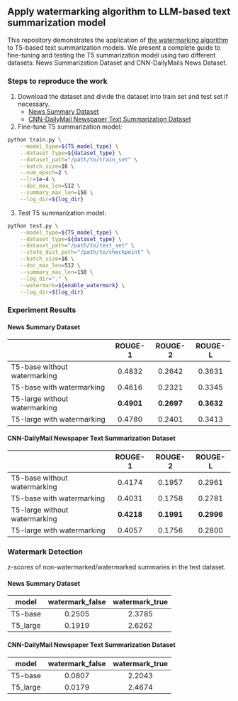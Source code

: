 ## Apply watermarking algorithm to LLM-based text summarization model

This repository demonstrates the application of [the watermarking algorithm](https://github.com/jwkirchenbauer/lm-watermarking) to T5-based text summarization models. We present a complete guide to fine-tuning and testing the T5 summarization model using two different datasets: News Summarization Dataset and CNN-DailyMails News Dataset.

### **Steps to reproduce the work**
1. Download the dataset and divide the dataset into train set and test set if necessary.
   * [News Summary Dataset](https://www.kaggle.com/datasets/sunnysai12345/news-summary)
   * [CNN-DailyMail Newspaper Text Summarization Dataset](https://www.kaggle.com/datasets/gowrishankarp/newspaper-text-summarization-cnn-dailymail)
2. Fine-tune T5 summarization model:
```bash
python train.py \
    --model_type=${T5_model_type} \
    --dataset_type=${dataset_type} \
    --dataset_path="/path/to/train_set" \
    --batch_size=16 \
    --num_epoch=2 \
    --lr=1e-4 \
    --doc_max_len=512 \
    --summary_max_len=150 \
    --log_dir=${log_dir}
```
3. Test T5 summarization model:
```bash
python test.py \
    --model_type=${T5_model_type} \
    --dataset_type=${dataset_type} \
    --dataset_path="/path/to/test_set" \
    --state_dict_path="/path/to/checkpoint" \
    --batch_size=16 \
    --doc_max_len=512 \
    --summary_max_len=150 \
    --log_dir="." \
    --watermark=${enable_watermark} \
    --log_dir=${log_dir}
```

### **Experiment Results**
#### News Summary Dataset
|                               | ROUGE-1 | ROUGE-2 | ROUGE-L |
|-------------------------------|:-------:|:-------:|:-------:|
| T5-base without watermarking  |  0.4832 |  0.2642 |  0.3631 |
| T5-base with watermarking     |  0.4616 |  0.2321 |  0.3345 |
| T5-large without watermarking |  **0.4901** |  **0.2697** |  **0.3632** |
| T5-large with watermarking    |  0.4780 |  0.2401 |  0.3413 |

#### CNN-DailyMail Newspaper Text Summarization Dataset
|                               | ROUGE-1 | ROUGE-2 | ROUGE-L |
|-------------------------------|:-------:|:-------:|:-------:|
| T5-base without watermarking  |  0.4174 |  0.1957 |  0.2961 |
| T5-base with watermarking     |  0.4031 |  0.1758 |  0.2781 |
| T5-large without watermarking |  **0.4218** |  **0.1991** |  **0.2996** |
| T5-large with watermarking    |  0.4057 |  0.1756 |  0.2800 |

### **Watermark Detection**
z-scores of non-watermarked/watermarked summaries in the test dataset.

#### News Summary Dataset
|   model  | watermark_false | watermark_true |
|:--------:|:---------------:|:--------------:|
|  T5-base |      0.2505     |     2.3785     |
| T5_large |      0.1919     |     2.6262     |

#### CNN-DailyMail Newspaper Text Summarization Dataset
|   model  | watermark_false | watermark_true |
|:--------:|:---------------:|:--------------:|
|  T5-base |      0.0807     |     2.2043     |
| T5_large |      0.0179     |     2.4674     |
